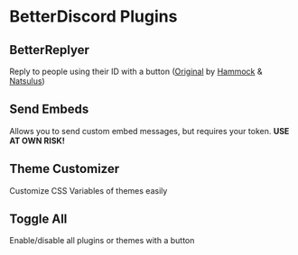 # BetterDiscord Plugins
## BetterReplyer
Reply to people using their ID with a button ([Original](https://github.com/cosmicsalad/Discord-Themes-and-Plugins/blob/master/plugins/replyer.plugin.js) by [Hammock](https://github.com/cosmicsala) & [Natsulus](https://github.com/Delivator))

## Send Embeds
Allows you to send custom embed messages, but requires your token. **USE AT OWN RISK!**

## Theme Customizer
Customize CSS Variables of themes easily

## Toggle All
Enable/disable all plugins or themes with a button
